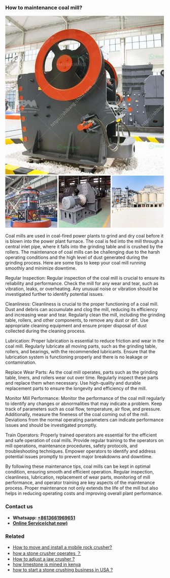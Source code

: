 <h3>How to maintenance coal mill?</h3><img src='1701745328.jpg' alt=''><p>Coal mills are used in coal-fired power plants to grind and dry coal before it is blown into the power plant furnace. The coal is fed into the mill through a central inlet pipe, where it falls into the grinding table and is crushed by the rollers. The maintenance of coal mills can be challenging due to the harsh operating conditions and the high level of dust generated during the grinding process. Here are some tips to keep your coal mill running smoothly and minimize downtime.</p><p>Regular Inspection: Regular inspection of the coal mill is crucial to ensure its reliability and performance. Check the mill for any wear and tear, such as vibration, leaks, or overheating. Any unusual noise or vibration should be investigated further to identify potential issues.</p><p>Cleanliness: Cleanliness is crucial to the proper functioning of a coal mill. Dust and debris can accumulate and clog the mill, reducing its efficiency and increasing wear and tear. Regularly clean the mill, including the grinding table, rollers, and other components, to remove any dust or dirt. Use appropriate cleaning equipment and ensure proper disposal of dust collected during the cleaning process.</p><p>Lubrication: Proper lubrication is essential to reduce friction and wear in the coal mill. Regularly lubricate all moving parts, such as the grinding table, rollers, and bearings, with the recommended lubricants. Ensure that the lubrication system is functioning properly and there is no leakage or contamination.</p><p>Replace Wear Parts: As the coal mill operates, parts such as the grinding table, liners, and rollers wear out over time. Regularly inspect these parts and replace them when necessary. Use high-quality and durable replacement parts to ensure the longevity and efficiency of the mill.</p><p>Monitor Mill Performance: Monitor the performance of the coal mill regularly to identify any changes or abnormalities that may indicate a problem. Keep track of parameters such as coal flow, temperature, air flow, and pressure. Additionally, measure the fineness of the coal coming out of the mill. Deviations from the normal operating parameters can indicate performance issues and should be investigated promptly.</p><p>Train Operators: Properly trained operators are essential for the efficient and safe operation of coal mills. Provide regular training to the operators on mill operations, maintenance procedures, safety protocols, and troubleshooting techniques. Empower operators to identify and address potential issues promptly to prevent major breakdowns and downtime.</p><p>By following these maintenance tips, coal mills can be kept in optimal condition, ensuring smooth and efficient operation. Regular inspection, cleanliness, lubrication, replacement of wear parts, monitoring of mill performance, and operator training are key aspects of the maintenance process. Proper maintenance not only extends the life of the mill but also helps in reducing operating costs and improving overall plant performance.</p><h3>Contact us</h3><ul><li><strong>Whatsapp:&nbsp;<a href="https://wa.me/8613661969651">+8613661969651</a></strong></li><li><a href="https://swt.shibang-china.com/?git&amp;zhl&amp;How to maintenance coal mill"><strong>Online Service(chat now)</strong></a></li></ul><h3>Related</h3><ul><li><a href='How to move and install a mobile rock crusher.md'>How to move and install a mobile rock crusher?</a></li><li><a href='how a stone crusher operates ？.md'>how a stone crusher operates ？</a></li><li><a href='How to adjust a jaw crusher .md'>How to adjust a jaw crusher ?</a></li><li><a href='how limestone is mined in kenya.md'>how limestone is mined in kenya</a></li><li><a href='how to start a stone crushing business in USA .md'>how to start a stone crushing business in USA ?</a></li></ul>